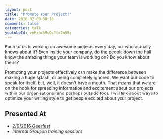 ```yaml
---
layout: post
title: "Promote Your Project!"
date: 2016-02-09 08:18
comments: false
categories: talk
youtubeId: veMxhz5McQc?t=2m55s
---
```


Each of us is working on awesome projects every day, but who actually knows about it? Even inside your company, do the people down the hall know the amazing things your team is working on? Do you know about theirs?

<!-- more -->

Promoting your projects effectively can make the difference between making a huge splash, or being completely ignored. We want our code to speak for itself, but, well, it doesn't have a mouth. That means that *we* are on the hook for spreading information and excitement about our projects within our organizations (and perhaps outside too). I will talk about ways to optimize your writing style to get people excited about your project.

## Presented At

* [2/9/2016 Geekfest](http://www.meetup.com/Geekfest/events/226805156/)
* *Internal Groupon training sessions*
